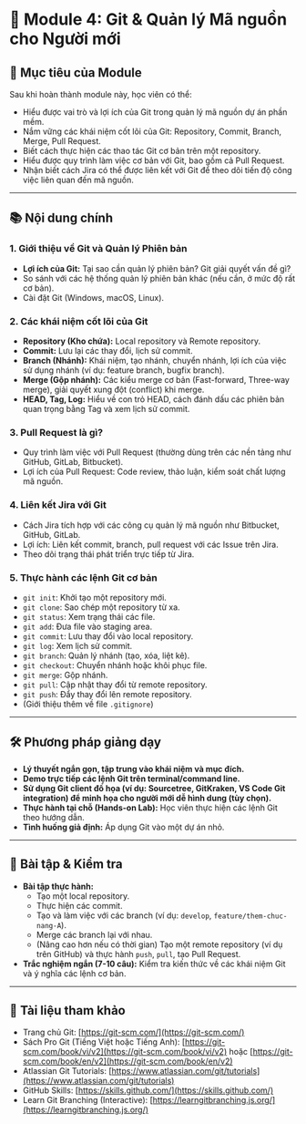 # 📘 Module 4: Git & Quản lý Mã nguồn cho Người mới

## 🎯 Mục tiêu của Module

Sau khi hoàn thành module này, học viên có thể:

- Hiểu được vai trò và lợi ích của Git trong quản lý mã nguồn dự án phần mềm.
- Nắm vững các khái niệm cốt lõi của Git: Repository, Commit, Branch, Merge, Pull Request.
- Biết cách thực hiện các thao tác Git cơ bản trên một repository.
- Hiểu được quy trình làm việc cơ bản với Git, bao gồm cả Pull Request.
- Nhận biết cách Jira có thể được liên kết với Git để theo dõi tiến độ công việc liên quan đến mã nguồn.

---

## 📚 Nội dung chính

### 1. Giới thiệu về Git và Quản lý Phiên bản

- **Lợi ích của Git:** Tại sao cần quản lý phiên bản? Git giải quyết vấn đề gì?
- So sánh với các hệ thống quản lý phiên bản khác (nếu cần, ở mức độ rất cơ bản).
- Cài đặt Git (Windows, macOS, Linux).

### 2. Các khái niệm cốt lõi của Git

- **Repository (Kho chứa):** Local repository và Remote repository.
- **Commit:** Lưu lại các thay đổi, lịch sử commit.
- **Branch (Nhánh):** Khái niệm, tạo nhánh, chuyển nhánh, lợi ích của việc sử dụng nhánh (ví dụ: feature branch, bugfix branch).
- **Merge (Gộp nhánh):** Các kiểu merge cơ bản (Fast-forward, Three-way merge), giải quyết xung đột (conflict) khi merge.
- **HEAD, Tag, Log:** Hiểu về con trỏ HEAD, cách đánh dấu các phiên bản quan trọng bằng Tag và xem lịch sử commit.

### 3. Pull Request là gì?

- Quy trình làm việc với Pull Request (thường dùng trên các nền tảng như GitHub, GitLab, Bitbucket).
- Lợi ích của Pull Request: Code review, thảo luận, kiểm soát chất lượng mã nguồn.

### 4. Liên kết Jira với Git

- Cách Jira tích hợp với các công cụ quản lý mã nguồn như Bitbucket, GitHub, GitLab.
- Lợi ích: Liên kết commit, branch, pull request với các Issue trên Jira.
- Theo dõi trạng thái phát triển trực tiếp từ Jira.

### 5. Thực hành các lệnh Git cơ bản

- `git init`: Khởi tạo một repository mới.
- `git clone`: Sao chép một repository từ xa.
- `git status`: Xem trạng thái các file.
- `git add`: Đưa file vào staging area.
- `git commit`: Lưu thay đổi vào local repository.
- `git log`: Xem lịch sử commit.
- `git branch`: Quản lý nhánh (tạo, xóa, liệt kê).
- `git checkout`: Chuyển nhánh hoặc khôi phục file.
- `git merge`: Gộp nhánh.
- `git pull`: Cập nhật thay đổi từ remote repository.
- `git push`: Đẩy thay đổi lên remote repository.
- (Giới thiệu thêm về file `.gitignore`)

---

## 🛠 Phương pháp giảng dạy

- **Lý thuyết ngắn gọn, tập trung vào khái niệm và mục đích.**
- **Demo trực tiếp các lệnh Git trên terminal/command line.**
- **Sử dụng Git client đồ họa (ví dụ: Sourcetree, GitKraken, VS Code Git integration) để minh họa cho người mới dễ hình dung (tùy chọn).**
- **Thực hành tại chỗ (Hands-on Lab):** Học viên thực hiện các lệnh Git theo hướng dẫn.
- **Tình huống giả định:** Áp dụng Git vào một dự án nhỏ.

---

## 📝 Bài tập & Kiểm tra

- **Bài tập thực hành:**
  - Tạo một local repository.
  - Thực hiện các commit.
  - Tạo và làm việc với các branch (ví dụ: `develop`, `feature/them-chuc-nang-A`).
  - Merge các branch lại với nhau.
  - (Nâng cao hơn nếu có thời gian) Tạo một remote repository (ví dụ trên GitHub) và thực hành `push`, `pull`, tạo Pull Request.
- **Trắc nghiệm ngắn (7-10 câu):** Kiểm tra kiến thức về các khái niệm Git và ý nghĩa các lệnh cơ bản.

---

## 📌 Tài liệu tham khảo

- Trang chủ Git: [https://git-scm.com/](https://git-scm.com/)
- Sách Pro Git (Tiếng Việt hoặc Tiếng Anh): [https://git-scm.com/book/vi/v2](https://git-scm.com/book/vi/v2) hoặc [https://git-scm.com/book/en/v2](https://git-scm.com/book/en/v2)
- Atlassian Git Tutorials: [https://www.atlassian.com/git/tutorials](https://www.atlassian.com/git/tutorials)
- GitHub Skills: [https://skills.github.com/](https://skills.github.com/)
- Learn Git Branching (Interactive): [https://learngitbranching.js.org/](https://learngitbranching.js.org/)
